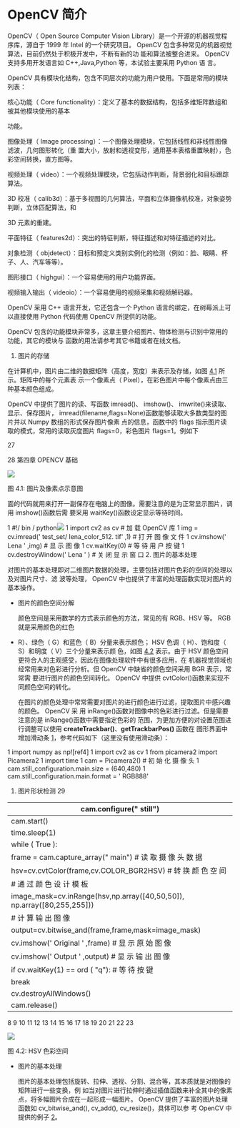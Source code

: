 # OpenCV 简介

OpenCV（ Open Source Computer Vision Library）是一个开源的机器视觉程序库，源自于 1999 年 Intel 的一个研究项目。 OpenCV 包含多种常见的机器视觉算法，目前仍然处于积极开发中，不断有新的功 能和算法被整合进来。 OpenCV 支持多用开发语言如 C++,Java,Python 等，本试验主要采用 Python 语 言。

OpenCV 具有模块化结构，包含不同层次的功能为用户使用。下面是常用的模块列表：

核心功能（ Core functionality）：定义了基本的数据结构，包括多维矩阵数组和被其他模块使用的基本

功能。

图像处理（ Image processing）：一个图像处理模块，它包括线性和非线性图像滤波，几何图形转化（重 置大小，放射和透视变形，通用基本表格重置映射），色彩空间转换，直方图等。

视频处理（ video）：一个视频处理模块，它包括动作判断，背景弱化和目标跟踪算法。

3D 校准（ calib3d）：基于多视图的几何算法，平面和立体摄像机校准，对象姿势判断，立体匹配算法，和

3D 元素的重建。

平面特征（ features2d）：突出的特征判断，特征描述和对特征描述的对比。

对象检测（ objdetect）：目标和预定义类别实例化的检测（例如：脸、眼睛、杯子、人、汽车等等）。

图形接口（ highgui）：一个容易使用的用户功能界面。

视频输入输出（ videoio）：一个容易使用的视频采集和视频解码器。

OpenCV 采用 C++ 语言开发，它还包含一个 Python 语言的绑定，在树莓派上可以直接使用 Python 代码使用 OpenCV 所提供的功能。

OpenCV 包含的功能模块非常多，这章主要介绍图片、物体检测与识别中常用的功能，其它的模块与 函数的用法请参考其它书籍或者在线文档。

1. 图片的存储

在计算机中，图片由二维的数据矩阵（高度，宽度）来表示及存储，如图 [4.1](#_page33_x72.00_y64.23) 所示。矩阵中的每个元素表 示一个像素点（ Pixel），在彩色图片中每个像素点由三种基本颜色组成。

OpenCV 中提供了图片的读、写函数 imread()、 imshow()、 imwrite()来读取、显示、保存图片， imread(filename,flags=None)函数能够读取大多数类型的图片并以 Numpy 数组的形式保存图片像素 点的信息，函数中的 flags 指示图片读取的模式，常用的读取灰度图片 flags=0，彩色图片 flags=1。例如下

27

28 第四章 OPENCV 基础

![](Aspose.Words.b353301d-f3c7-44fc-a0ef-0183eb531768.059.png)

<a name="_page33_x72.00_y64.23"></a>图 4.1: 图片及像素点示意图

面的代码就用来打开一副保存在电脑上的图像。需要注意的是为正常显示图片，调用 imshow()函数后需 要采用 waitKey()函数设定显示等待时间。

1  #!/ bin / python![](Aspose.Words.b353301d-f3c7-44fc-a0ef-0183eb531768.060.png)
1  import cv2 as cv # 加 载 OpenCV 库
1  img = cv.imread(' test\_set/ lena\_color\_512. tif' ,1) # 打 开 图 像 文 件
1  cv.imshow(' Lena ' ,img) # 显 示 图 像
1  cv.waitKey(0) # 等 待 用 户 按 键
1  cv.destroyWindow(' Lena ' ) # 关 闭 显 示 窗 口
2. 图片的基本处理

对图片的基本处理即对二维图片数据的处理，主要包括对图片色彩的空间的处理以及对图片尺寸、滤 波等处理， OpenCV 中也提供了丰富的处理函数实现对图片的基本操作。

- 图片的颜色空间分解

  颜色空间是采用数学的方式表示颜色的方法，常见的有 RGB、HSV 等。 RGB 就是采用颜色的红色

- R）、绿色（ G）和蓝色（ B）分量来表示颜色； HSV 色调（ H）、饱和度（ S）和明度（ V）三个分量来表示颜 色，如图 [4.2](#_page34_x72.00_y315.45) 表示。由于 HSV 颜色空间更符合人的主观感受，因此在图像处理软件中有很多应用，在 机器视觉领域也经常用来对色彩进行分析。但 OpenCV 中缺省的颜色空间采用 BGR 表示，常常需 要进行图片的颜色空间转化。 OpenCV 中提供 cvtColor()函数来实现不同颜色空间的转化。

  在图片的颜色处理中常常需要对图片的进行颜色进行过滤，提取图片中感兴趣的颜色。 OpenCV 采 用 inRange()函数对图像中的色彩进行过滤。但是需要注意的是 inRange()函数中需要指定色彩的 范围，为更加方便的对设置范围进行调整可以使用 **createTrackbar()**、**getTrackbarPos()** 函数在 图形界面中增加滑动条 [1](#_page123_x72.00_y206.18)，参考代码如下（这里没有使用滑动条）：

1  import numpy as np![ref4]
1  import cv2 as cv
1  from picamera2 import Picamera2
1  import time
1  cam = Picamera2() # 初 始 化 摄 像 头
1  cam.still\_configuration.main.size = (640,480)
1  cam.still\_configuration.main.format = ' RGB888'

1. 图片形状检测 29

| cam.configure(" still")                                                  |
| ------------------------------------------------------------------------ |
| cam.start()                                                              |
| time.sleep(1)                                                            |
| while ( True ):                                                          |
| frame = cam.capture\_array(" main") # 读 取 摄 像 头 数 据               |
| hsv=cv.cvtColor(frame,cv.COLOR\_BGR2HSV) # 转 换 颜 色 空 间             |
| # 通 过 颜 色 设 计 模 板                                                |
| image\_mask=cv.inRange(hsv,np.array([40,50,50]), np.array([80,255,255])) |
| # 计 算 输 出 图 像                                                      |
| output=cv.bitwise\_and(frame,frame,mask=image\_mask)                     |
| cv.imshow(' Original ' ,frame) # 显 示 原 始 图 像                       |
| cv.imshow(' Output ' ,output) # 显 示 输 出 图 像                        |
| if cv.waitKey(1) == ord ( "q"): # 等 待 按 键                            |
| break                                                                    |
| cv.destroyAllWindows()                                                   |
| cam.release()                                                            |

8 9 10 11 12 13 14 15 16 17 18 19 20 21 22 23

![](Aspose.Words.b353301d-f3c7-44fc-a0ef-0183eb531768.062.png)

<a name="_page34_x72.00_y315.45"></a>图 4.2: HSV 色彩空间

- 图片的基本处理

  图片的基本处理包括旋转、拉伸、透视、分割、混合等，其本质就是对图像的矩阵进行一些变换，例 如当对图片进行拉伸时通过插值函数来补全其中的像素点，将多幅图片合成在一起形成一幅图片。 OpenCV 提供了丰富的图片处理函数如 cv\_bitwise\_and(), cv\_add(), cv\_resize()，具体可以参 考 OpenCV 中提供的例子 [2](#_page123_x72.00_y241.56)。
